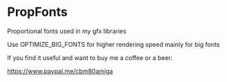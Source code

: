 # PropFonts
Proportional fonts used in my gfx libraries

Use OPTIMIZE_BIG_FONTS for higher rendering speed mainly for big fonts

If you find it useful and want to buy me a coffee or a beer:

https://www.paypal.me/cbm80amiga
